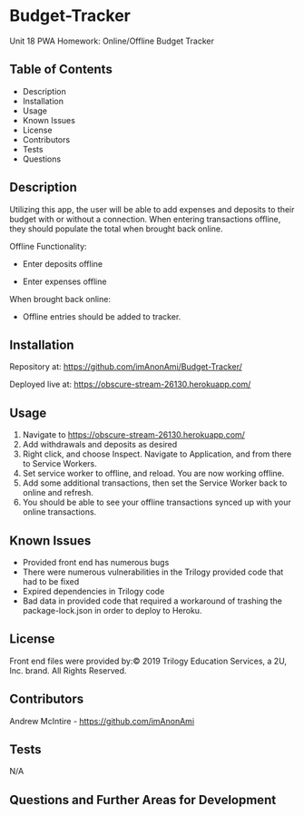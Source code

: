 # Budget-Tracker
Unit 18 PWA Homework: Online/Offline Budget Tracker

## Table of Contents

* Description
* Installation
* Usage
* Known Issues
* License
* Contributors
* Tests
* Questions

## Description
Utilizing this app, the user will be able to add expenses and deposits to their budget with or without a connection. When entering transactions offline, they should populate the total when brought back online.

Offline Functionality:

  * Enter deposits offline

  * Enter expenses offline

When brought back online:

  * Offline entries should be added to tracker.

## Installation
Repository at: https://github.com/imAnonAmi/Budget-Tracker/

Deployed live at: https://obscure-stream-26130.herokuapp.com/

## Usage
1. Navigate to https://obscure-stream-26130.herokuapp.com/
2. Add withdrawals and deposits as desired
3. Right click, and choose Inspect. Navigate to Application, and from there to Service Workers.
4. Set service worker to offline, and reload. You are now working offline.
5. Add some additional transactions, then set the Service Worker back to online and refresh.
6. You should be able to see your offline transactions synced up with your online transactions.


## Known Issues

* Provided front end has numerous bugs
* There were numerous vulnerabilities in the Trilogy provided code that had to be fixed
* Expired dependencies in Trilogy code
* Bad data in provided code that required a workaround of trashing the package-lock.json in order to deploy to Heroku.

## License

Front end files were provided by:© 2019 Trilogy Education Services, a 2U, Inc. brand. All Rights Reserved.

## Contributors

Andrew McIntire - https://github.com/imAnonAmi

## Tests

N/A

## Questions and Further Areas for Development


